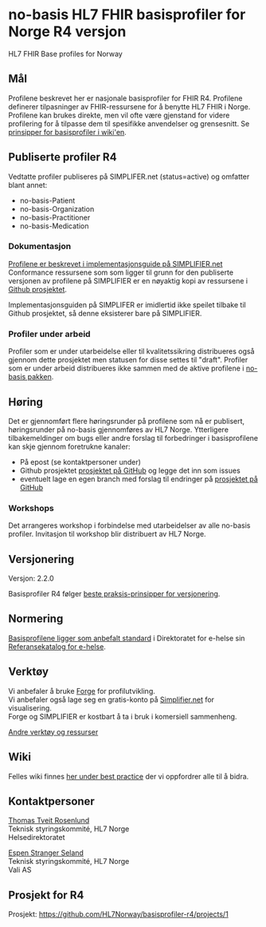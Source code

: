 # no-basis HL7 FHIR basisprofiler for Norge R4 versjon

HL7 FHIR Base profiles for Norway

## Mål

Profilene beskrevet her er nasjonale basisprofiler for FHIR R4. Profilene definerer tilpasninger av FHIR-ressursene for å benytte HL7 FHIR i Norge. Profilene kan brukes direkte, men vil ofte være gjenstand for videre profilering for å tilpasse dem til spesifikke anvendelser og grensesnitt.
Se [prinsipper for basisprofiler i wiki'en](https://hl7norway.github.io/best-practice/docs/no-basis-principles.html).

## Publiserte profiler R4

Vedtatte profiler publiseres på SIMPLIFER.net (status=active) og omfatter blant annet:

* no-basis-Patient
* no-basis-Organization
* no-basis-Practitioner
* no-basis-Medication

### Dokumentasjon

[Profilene er beskrevet i implementasjonsguide på SIMPLIFIER.net](https://simplifier.net/guide/no-basis-entities-individuals/introduction)
Conformance ressursene som som ligger til grunn for den publiserte versjonen av profilene på SIMPLIFIER er en nøyaktig kopi av ressursene i [Github prosjektet](https://github.com/HL7Norway/basisprofiler-r4).

Implementasjonsguiden på SIMPLIFER er imidlertid ikke speilet tilbake til Github prosjektet, så denne eksisterer bare på SIMPLIFIER.

### Profiler under arbeid

Profiler som er under utarbeidelse eller til kvalitetssikring distribueres også gjennom dette prosjektet men statusen for disse settes til "draft". Profiler som er under arbeid distribueres ikke sammen med de aktive profilene i [no-basis pakken](https://simplifier.net/HL7Norwayno-basis/~packages).

## Høring

Det er gjennomført flere høringsrunder på profilene som nå er publisert, høringsrunder på no-basis gjennomføres av HL7 Norge. Ytterligere tilbakemeldinger om bugs eller andre forslag til forbedringer i basisprofilene kan skje gjennom foretrukne kanaler:

* På epost (se kontaktpersoner under)
* Github prosjektet [prosjektet på GitHub](https://github.com/HL7Norway/basisprofiler-r4) og legge det inn som issues
* eventuelt lage en egen branch med forslag til endringer på [prosjektet på GitHub](https://github.com/HL7Norway/basisprofiler-r4)

### Workshops

Det arrangeres workshop i forbindelse med utarbeidelser av alle no-basis profiler. Invitasjon til workshop blir distribuert av HL7 Norge.

## Versjonering

Versjon: 2.2.0

Basisprofiler R4 følger [beste praksis-prinsipper for versjonering](https://github.com/HL7Norway/best-practice/blob/master/docs/implementationguide.md#versjonering).

## Normering

[Basisprofilene ligger som anbefalt standard](https://ehelse.no/standarder/norske-basisprofiler-for-hl7-fhir) i Direktoratet for e-helse sin [Referansekatalog for e-helse](https://ehelse.no/referansekatalog/referansekatalogen-for-e-helse).

## Verktøy

Vi anbefaler å bruke [Forge](https://fire.ly/forge/) for profilutvikling.  
Vi anbefaler også lage seg en gratis-konto på [Simplifier.net](https://simplifier.net/) for visualisering.  
Forge og SIMPLIFIER er kostbart å ta i bruk i komersiell sammenheng.  

[Andre verktøy og ressurser](https://hl7norway.github.io/best-practice/docs/resources.html)

## Wiki

Felles wiki finnes [her under best practice](https://github.com/HL7Norway/best-practice/) der vi oppfordrer alle til å bidra.

## Kontaktpersoner

[Thomas Tveit Rosenlund](mailto:thomas.tveit.rosenlund@ehelse.no)
<br/>Teknisk styringskommité, HL7 Norge
<br/>Helsedirektoratet

[Espen Stranger Seland](mailto:Espen.Stranger.Seland@ehelse.no)
<br/>Teknisk styringskommité, HL7 Norge
<br/>Vali AS

## Prosjekt for R4

Prosjekt: <https://github.com/HL7Norway/basisprofiler-r4/projects/1>

